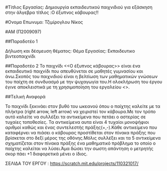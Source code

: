 #Τίτλος Εργασίας:
Δημιουργία εκπαιδευτικού παιχνιδιού για εξάσκηση στην άλγεβρα τίτλος :O έξυπνος κάβουρας!!

#Ονομα Επωνυμο:
Τζιμίρογλου Νίκος

#ΑΜ 
(Π2009097)

##Παραδοτέο 1

Δήλωση και δέσμευση θέματος: Θέμα Εργασίας: Εκπαιδευτικο βιντεοπαιχνίδι

##Παραδοτέο 2
Το παιχνίδι <<Ο έξυπνος κάβουρας>> είναι ένα εκπαιδευτικό παιχνίδι που απευθύνεται σε μαθητές γυμνασίου και άνω.Σκοπός του παιχνιδιού είναι η βελτίωση των μαθηματικών γνώσεων του παίχτη σε συνδυασμό με την ψυχαγωγία του.Η ολοκλήρωση του έργου έγινε αποκλειστικά με τη χρησιμοποίηση του εργαλείου <<Skratch>>.

##Tελική Αναφορά

Το παιχνίδι ξεκινάει στον βυθό του ωκεανού όπου ο παίχτης καλείτε με τα πλήκτρα (right arrow, left arrow) να χειριστεί τον κάβουρα.Με τον τρόπο αυτό καλείτε να συλλέξει τα αντικείμενα που πετάει ο αστερίας σε τυχαίες τοποθεσίες. Τα αντικείμενα αυτα είναι 4 τυχαίοι μονοψήφιοι αριθμοί καθώς και ένας συντελεστής πράξης(+,-).Κάθε αντικείμενο που καταφέρνει να πιάσει ο κάβουρας προστίθεται στον πίνακα πράξης που βρίσκεται στο δεξί μέρος της οθόνης.Μόλις συλλέξει και τα 5 αντικείμενα σχηματίζεται στον πίνακα πράξης ένα μαθηματικό πρόβλημα το οποίο ο παίχτης καλείται να λύσει.Άμα δώσει την σωστη απάντηση ο μετρητής σκορ πάει +1 διαφορετικά μένει ο ίδιος.

ΣΕΛΙΔΑ ΤΟΥ ΕΡΓΟΥ : https://scratch.mit.edu/projects/110321017/
